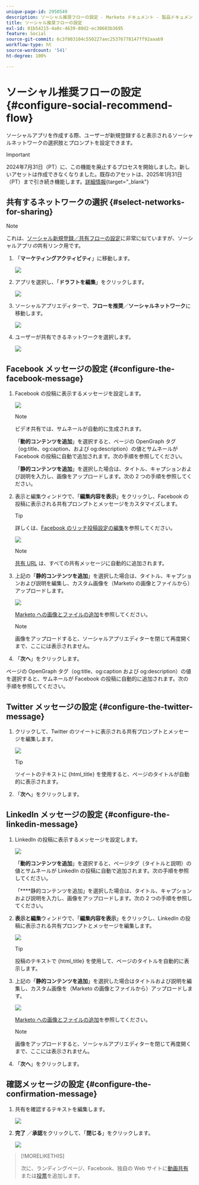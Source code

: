 ```yaml
---
unique-page-id: 2950549
description: ソーシャル推奨フローの設定 - Marketo ドキュメント - 製品ドキュメント
title: ソーシャル推奨フローの設定
exl-id: 01b54215-4a0c-4639-80d2-ec30603b3695
feature: Social
source-git-commit: 6c3f803104c550227aec25376778147ff92aaab9
workflow-type: ht
source-wordcount: '541'
ht-degree: 100%

---
```


# ソーシャル推奨フローの設定 {#configure-social-recommend-flow}

ソーシャルアプリを作成する際、ユーザーが新規登録すると表示されるソーシャルネットワークの選択肢とプロンプトを設定できます。

>[!IMPORTANT]
>
>2024年7月31日（PT）に、この機能を廃止するプロセスを開始しました。新しいアセットは作成できなくなりました。既存のアセットは、2025年1月31日（PT）まで引き続き機能します。[詳細情報](https://nation.marketo.com/t5/employee-blogs/marketo-engage-social-features-deprecation/ba-p/351977){target="_blank"}

## 共有するネットワークの選択 {#select-networks-for-sharing}

>[!NOTE]
>
>これは、[ソーシャル新規登録／共有フローの設定](/help/marketo/product-docs/demand-generation/social/configuring-social-actions/configure-social-sign-up-share-flow.md)に非常に似ていますが、ソーシャルアプリ&#x200B;_の_&#x200B;共有リンク用です。

1. 「**マーケティングアクティビティ**」に移動します。

   ![](assets/login-marketing-activities-1.png)

1. アプリを選択し、「**ドラフトを編集**」をクリックします。

   ![](assets/image2014-9-22-11-3a51-3a6.png)

1. ソーシャルアプリエディターで、**フローを推奨**／**ソーシャルネットワーク**&#x200B;に移動します。

   ![](assets/recommendedflow.png)

1. ユーザーが共有できるネットワークを選択します。

   ![](assets/socialnetworkschoose.png)

## Facebook メッセージの設定 {#configure-the-facebook-message}

1. Facebook の投稿に表示するメッセージを設定します。

   ![](assets/image2014-9-22-11-3a53-3a21.png)

   >[!NOTE]
   >
   >ビデオ共有では、サムネールが自動的に生成されます。

   「**動的コンテンツを追加**」を選択すると、ページの OpenGraph タグ（og:title、og:caption、および og:description）の値とサムネールが Facebook の投稿に自動で追加されます。次の手順を参照してください。

   「**静的コンテンツを追加**」を選択した場合は、タイトル、キャプションおよび説明を入力し、画像をアップロードします。次の 2 つの手順を参照してください。

1. 表示と編集ウィンドウで、「**編集内容を表示**」をクリックし、Facebook の投稿に表示される共有プロンプトとメッセージをカスタマイズします。

   >[!TIP]
   >
   >詳しくは、[Facebook のリッチ投稿設定の編集](/help/marketo/product-docs/demand-generation/facebook/edit-facebook-rich-post-settings.md)を参照してください。

   ![](assets/image2014-9-22-11-3a54-3a36.png)

   >[!NOTE]
   >
   >[共有 URL](/help/marketo/product-docs/demand-generation/social/social-functions/choose-the-share-url-for-a-social-app.md) は、すべての共有メッセージに自動的に追加されます。

1. 上記の「**静的コンテンツを追加**」を選択した場合は、タイトル、キャプションおよび説明を編集し、カスタム画像を（Marketo の画像とファイルから）アップロードします。

   ![](assets/image2014-9-22-11-3a55-3a14.png)

   [Marketo への画像とファイルの追加](/help/marketo/product-docs/demand-generation/images-and-files/add-images-and-files-to-marketo.md)を参照してください。

   >[!NOTE]
   >
   >画像をアップロードすると、ソーシャルアプリエディターを閉じて再度開くまで、ここには表示されません。

1. 「**次へ**」をクリックします。

ページの OpenGraph タグ（og:title、og:caption および og:description）の値を選択すると、サムネールが Facebook の投稿に自動的に追加されます。次の手順を参照してください。

## Twitter メッセージの設定 {#configure-the-twitter-message}

1. クリックして、Twitter のツイートに表示される共有プロンプトとメッセージを編集します。

   ![](assets/image2014-9-22-12-3a2-3a40.png)

   >[!TIP]
   >
   >ツイートのテキストに {html_title} を使用すると、ページのタイトルが自動的に表示されます。

1. 「**次へ**」をクリックします。

## LinkedIn メッセージの設定 {#configure-the-linkedin-message}

1. LinkedIn の投稿に表示するメッセージを設定します。

   ![](assets/image2014-9-22-12-3a3-3a21.png)

   「**動的コンテンツを追加**」を選択すると、ページタグ（タイトルと説明）の値とサムネールが LinkedIn の投稿に自動で追加されます。次の手順を参照してください。

   「****&#x200B;静的コンテンツを追加」を選択した場合は、タイトル、キャプションおよび説明を入力し、画像をアップロードします。次の 2 つの手順を参照してください。

1. **表示と編集**&#x200B;ウィンドウで、「**編集内容を表示**」をクリックし、LinkedIn の投稿に表示される共有プロンプトとメッセージを編集します。

   ![](assets/image2014-9-22-12-3a3-3a38.png)

   >[!TIP]
   >
   >投稿のテキストで {html_title} を使用して、ページのタイトルを自動的に表示します。

1. 上記の「**静的コンテンツを追加**」を選択した場合はタイトルおよび説明を編集し、カスタム画像を（Marketo の画像とファイルから）アップロードします。

   ![](assets/image2014-9-22-12-3a4-3a43.png)

   [Marketo への画像とファイルの追加](/help/marketo/product-docs/demand-generation/images-and-files/add-images-and-files-to-marketo.md)を参照してください。

   >[!NOTE]
   >
   >画像をアップロードすると、ソーシャルアプリエディターを閉じて再度開くまで、ここには表示されません。

1. 「**次へ**」をクリックします。

## 確認メッセージの設定 {#configure-the-confirmation-message}

1. 共有を確認するテキストを編集します。

   ![](assets/image2014-9-22-12-3a5-3a30.png)

1. **完了** ／**承認**&#x200B;をクリックして、「**閉じる**」をクリックします。

   ![](assets/image2014-9-22-12-3a5-3a45.png)

>[!MORELIKETHIS]
>
>次に、ランディングページ、Facebook、独自の Web サイトに[動画共有](/help/marketo/product-docs/demand-generation/social/configuring-social-actions/customize-video-share-flow.md)または[投票](/help/marketo/product-docs/demand-generation/social/creating-a-poll/create-a-poll.md)を追加します。
